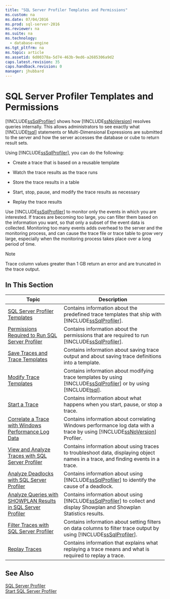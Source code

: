 ```yaml
---
title: "SQL Server Profiler Templates and Permissions"
ms.custom: na
ms.date: 07/04/2016
ms.prod: sql-server-2016
ms.reviewer: na
ms.suite: na
ms.technology: 
  - database-engine
ms.tgt_pltfrm: na
ms.topic: article
ms.assetid: 6d00378a-5d74-463b-9ed6-a2685306a9d2
caps.latest.revision: 35
caps.handback.revision: 0
manager: jhubbard
---
```

# SQL Server Profiler Templates and Permissions
[!INCLUDE[ssSqlProfiler](../../Topics/TopicNameContainA/tokens/ssSqlProfiler_md.md)] shows how [!INCLUDE[ssNoVersion](../../Topics/TopicNameContainA/tokens/ssNoVersion_md.md)] resolves queries internally. This allows administrators to see exactly what [!INCLUDE[tsql](../../Topics/TopicNameContainA/tokens/tsql_md.md)] statements or Multi-Dimensional Expressions are submitted to the server and how the server accesses the database or cube to return result sets.  
  
 Using [!INCLUDE[ssSqlProfiler](../../Topics/TopicNameContainA/tokens/ssSqlProfiler_md.md)], you can do the following:  
  
-   Create a trace that is based on a reusable template  
  
-   Watch the trace results as the trace runs  
  
-   Store the trace results in a table  
  
-   Start, stop, pause, and modify the trace results as necessary  
  
-   Replay the trace results  
  
 Use [!INCLUDE[ssSqlProfiler](../../Topics/TopicNameContainA/tokens/ssSqlProfiler_md.md)] to monitor only the events in which you are interested. If traces are becoming too large, you can filter them based on the information you want, so that only a subset of the event data is collected. Monitoring too many events adds overhead to the server and the monitoring process, and can cause the trace file or trace table to grow very large, especially when the monitoring process takes place over a long period of time.  
  
> [!NOTE]  
>  Trace column values greater than 1 GB return an error and are truncated in the trace output.  
  
## In This Section  
  
|Topic|Description|  
|-----------|-----------------|  
|[SQL Server Profiler Templates](../../Topics/TopicNameNotContainA/SQL-Server-Profiler-Templates.md)|Contains information about the predefined trace templates that ship with [!INCLUDE[ssSqlProfiler](../../Topics/TopicNameContainA/tokens/ssSqlProfiler_md.md)].|  
|[Permissions Required to Run SQL Server Profiler](../../Topics/TopicNameNotContainA/Permissions-Required-to-Run-SQL-Server-Profiler.md)|Contains information about the permissions that are required to run [!INCLUDE[ssSqlProfiler](../../Topics/TopicNameContainA/tokens/ssSqlProfiler_md.md)].|  
|[Save Traces and Trace Templates](../../Topics/TopicNameNotContainA/Save-Traces-and-Trace-Templates.md)|Contains information about saving trace output and about saving trace definitions into a template.|  
|[Modify Trace Templates](../../Topics/TopicNameNotContainA/Modify-Trace-Templates.md)|Contains information about modifying trace templates by using [!INCLUDE[ssSqlProfiler](../../Topics/TopicNameContainA/tokens/ssSqlProfiler_md.md)] or by using [!INCLUDE[tsql](../../Topics/TopicNameContainA/tokens/tsql_md.md)].|  
|[Start a Trace](../../Topics/TopicNameContainA/Start-a-Trace.md)|Contains information about what happens when you start, pause, or stop a trace.|  
|[Correlate a Trace with Windows Performance Log Data](../../Topics/TopicNameContainA/Correlate-a-Trace-with-Windows-Performance-Log-Data.md)|Contains information about correlating Windows performance log data with a trace by using [!INCLUDE[ssNoVersion](../../Topics/TopicNameContainA/tokens/ssNoVersion_md.md)] Profiler.|  
|[View and Analyze Traces with SQL Server Profiler](../../Topics/TopicNameNotContainA/View-and-Analyze-Traces-with-SQL-Server-Profiler.md)|Contains information about using traces to troubleshoot data, displaying object names in a trace, and finding events in a trace.|  
|[Analyze Deadlocks with SQL Server Profiler](../../Topics/TopicNameNotContainA/Analyze-Deadlocks-with-SQL-Server-Profiler.md)|Contains information about using [!INCLUDE[ssSqlProfiler](../../Topics/TopicNameContainA/tokens/ssSqlProfiler_md.md)] to identify the cause of a deadlock.|  
|[Analyze Queries with SHOWPLAN Results in SQL Server Profiler](../../Topics/TopicNameNotContainA/Analyze-Queries-with-SHOWPLAN-Results-in-SQL-Server-Profiler.md)|Contains information about using [!INCLUDE[ssSqlProfiler](../../Topics/TopicNameContainA/tokens/ssSqlProfiler_md.md)] to collect and display Showplan and Showplan Statistics results.|  
|[Filter Traces with SQL Server Profiler](../../Topics/TopicNameNotContainA/Filter-Traces-with-SQL-Server-Profiler.md)|Contains information about setting filters on data columns to filter trace output by using [!INCLUDE[ssSqlProfiler](../../Topics/TopicNameContainA/tokens/ssSqlProfiler_md.md)].|  
|[Replay Traces](../../Topics/TopicNameNotContainA/Replay-Traces.md)|Contains information that explains what replaying a trace means and what is required to replay a trace.|  
  
## See Also  
 [SQL Server Profiler](../../Topics/TopicNameNotContainA/SQL-Server-Profiler.md)   
 [Start SQL Server Profiler](../../Topics/TopicNameNotContainA/Start-SQL-Server-Profiler.md)